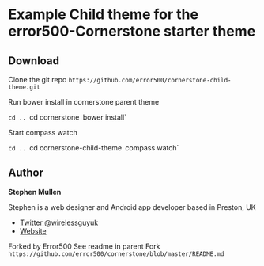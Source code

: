 # Example Child theme for the error500-Cornerstone starter theme

## Download

Clone the git repo `https://github.com/error500/cornerstone-child-theme.git` 

Run bower install in cornerstone parent theme

`cd ..
`cd cornerstone`
`bower install`

Start compass watch

`cd ..
`cd cornerstone-child-theme`
`compass watch`

## Author

**Stephen Mullen**

Stephen is a web designer and Android app developer based in Preston, UK
+ [Twitter @wirelessguyuk](http://twitter.com/wirelessguyuk)
+ [Website](http://thewirelessguy.co.uk)

Forked by Error500
See readme in parent Fork `https://github.com/error500/cornerstone/blob/master/README.md`